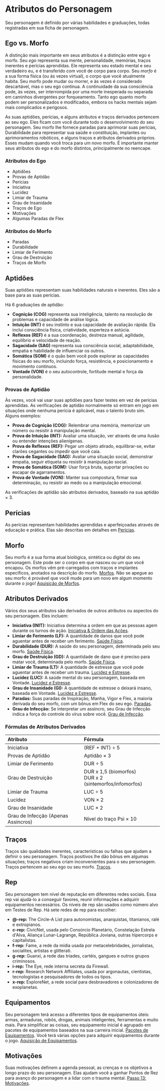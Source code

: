 # Atributos do Personagem

Seu personagem é definido por várias habilidades e graduações, todas registradas em sua ficha de personagem.

## Ego vs. Morfo

A distinção mais importante em seus atributos é a distinção entre ego e morfo. Seu _ego_ representa sua mente, personalidade, memórias, traços inerentes e perícias aprendidas. Ele representa seu estado mental e seu verdadeiro eu, e é transferido com você de corpo para corpo. Seu _morfo_ é a sua forma física (ou às vezes virtual), o corpo que você atualmente habita. Seu morfo pode mudar ou morrer, e às vezes é considerado descartável, mas o seu ego continua. A continuidade da sua consciência pode, às vezes, ser interrompida por uma morte inesperada ou separada em caminhos divergentes por forqueamento. Tanto ego quanto morfo podem ser personalizados e modificados, embora os hacks mentais sejam mais complicados e perigosos.

As suas aptidões, perícias, e alguns atributos e traços derivados pertencem ao seu ego. Eles ficam com você durante todo o desenvolvimento do seu personagem. Seu morfo lhe fornece paradas para aprimorar suas perícias, Durabilidade para representar sua saúde e constituição, implantes ou aprimoramentos robóticos, e alguns traços e atributos derivados próprios. Esses mudam quando você troca para um novo morfo. É importante manter seus atributos do ego e do morfo distintos, principalmente no reencape.

<!-- CLEANED blockquote -->

### Atributos do Ego

<!-- CLEANED div class="two-columns" -->

- Aptidões
- Provas de Aptidão
- Perícias
- Iniciativa
- Lucidez
- Limiar de Trauma
- Grau de Insanidade
- Traços de Ego
- Motivações
- Algumas Paradas de Flex

<!-- CLEANED /div -->

<!-- CLEANED /blockquote -->

<!-- CLEANED blockquote -->

### Atributos do Morfo

<!-- CLEANED div class="two-columns" -->

- Paradas
- Durabilidade
- Limiar de Ferimento
- Grau de Destruição
- Traços de Morfo

<!-- CLEANED /div -->

<!-- CLEANED /blockquote -->

## Aptidões

Suas aptidões representam suas habilidades naturais e inerentes. Eles são a base para as suas perícias.

Há 6 graduações de aptidão:

- **Cognição (COG)** representa sua inteligência, talento na resolução de problemas e capacidade de análise lógica.
- **Intuição (INT)** é seu instinto e sua capacidade de avaliação rápida. Ela inclui consciência física, criatividade, esperteza e astúcia.
- **Reflexos (REF)** é a sua coordenação, destreza manual, agilidade, equilíbrio e velocidade de reação.
- **Sagacidade (SAG)** representa sua consciência social, adaptabilidade, empatia e habilidade de influenciar os outros.
- **Somática (SOM)** é o quão bem você pode explorar as capacidades físicas do seu morfo, incluindo força, resistência, e posicionamento e movimento contínuos.
- **Vontade (VON)** é o seu autocontrole, fortitude mental e força da personalidade.

### Provas de Aptidão

Às vezes, você vai usar suas aptidões para fazer testes em vez de perícias aprendidas. As verificações de aptidão normalmente só entram em jogo em situações onde nenhuma perícia é aplicável, mas o talento bruto sim. Alguns exemplos:

- **Prova de Cognição (COG):** Relembrar uma memória, memorizar um número ou resistir à manipulação mental.
- **Prova de Intuição (INT):** Avaliar uma situação, ver através de uma ilusão ou entender intenções alienígenas.
- **Prova de Reflexos (REF):** Pegar um objeto atirado, equilibrar-se, evitar clarões cegantes ou impedir que você caia.
- **Prova de Sagacidade (SAG):** Avaliar uma situação social, demonstrar empatia, seguir etiqueta ou resistir à manipulação social.
- **Prova de Somática (SOM):** Usar força bruta, suportar privações ou escapar de agarramentos.
- **Prova de Vontade (VON):** Manter sua compostura, firmar sua determinação, ou resistir ao medo ou a manipulação emocional.

As verificações de aptidão são atributos derivados, baseado na sua aptidão × 3.

## Perícias

As perícias representam habilidades aprendidas e aperfeiçoadas através de educação e prática. Elas são descritas em detalhes em [Perícias](../04/18-skills.md).

## Morfo

Seu morfo é a sua forma atual biológica, sintética ou digital do seu personagem. Este pode ser o corpo em que nasceu ou um que você encapou. Os morfos vêm pré-carregados com traços e implantes específicos, anotados na descrição do morfo. [Morfos](../04/21-morphs.md). Não se apegue ao seu morfo: é provável que você mude para um novo em algum momento durante o jogo! [Aquisição de Morfos](../15/03-acquiring-morphs.md).

## Atributos Derivados

Vários dos seus atributos são derivados de outros atributos ou aspectos do seu personagem. Eles incluem:

- **Iniciativa (INIT):** Iniciativa determina a ordem em que as pessoas agem durante os turnos de ação. [Iniciativa & Ordem das Ações](../03/04-initiative-order-of-actions.md).
- **Limiar de Ferimento (LF):** A quantidade de danos que você pode aguentar antes de receber um ferimento. [Saúde Física](../12/16-physical-health.md).
- **Durabilidade (DUR):** A saúde do seu personagem, determinada pelo seu morfo. [Saúde Física](../12/16-physical-health.md).
- **Grau de Destruição (GD):** A quantidade de dano que é preciso para matar você, determinada pelo morfo. [Saúde Física](../12/16-physical-health.md).
- **Limiar de Trauma (LT):** A quantidade de estresse que você pode aguentar antes de receber um trauma. [Lucidez e Estresse](../12/18-mental-health.md#lucidity-and-stress).
- **Lucidez (LUC):** A saúde mental do seu personagem, baseada em Vontade. [Lucidez e Estresse](../12/18-mental-health.md#lucidity-and-stress).
- **Grau de Insanidade (GI):** A quantidade de estresse o deixará insano, baseada em Vontade. [Lucidez e Estresse](../12/18-mental-health.md#lucidity-and-stress).
- **Paradas:** Suas paradas de Inspiração, Manha, Vigor e Flex, a maioria derivada do seu morfo, com um bônus em Flex do seu ego. [Paradas](../03/05-pools.md).
- **Grau de Infecção:** Se interpretar um assincro, seu Grau de Infecção indica a força do controle do vírus sobre você. [Grau de Infecção](../14/01-psi-overview.md#infection-rating).

<!-- CLEANED blockquote class="table" -->

### Fórmulas de Atributos Derivados

| Atributo                            | Fórmula                                                         |
|:----------------------------------- |:--------------------------------------------------------------- |
| Iniciativa                          | (REF + INT) ÷ 5                                                 |
| Provas de Aptidão                   | Aptidão × 3                                                     |
| Limiar de Ferimento                 | DUR ÷ 5                                                         |
| Grau de Destruição                  | DUR x 1,5 (biomorfos)<br>DUR x 2 (sintemorfos/infomorfos) |
| Limiar de Trauma                    | LUC ÷ 5                                                         |
| Lucidez                             | VON × 2                                                         |
| Grau de Insanidade                  | LUC × 2                                                         |
| Grau de Infecção (Apenas Assincros) | Nível do traço Psi × 10                                         |

<!-- CLEANED /blockquote -->

## Traços

Traços são qualidades inerentes, características ou falhas que ajudam a definir o seu personagem. Traços positivos lhe dão bônus em algumas situações; traços negativos criam inconvenientes para o seu personagem. Traços pertencem ao seu ego ou seu morfo. [Traços](../04/28-traits.md).

## Rep

Seu personagem tem nível de reputação em diferentes redes sociais. Essa rep vai ajudá-lo a conseguir favores, reunir informações e adquirir equipamentos necessários. Os níveis de rep são usados como número alvo em Testes de Rep. Há sete redes de rep para escolher:

- **@-rep:** The Circle-A List para autonomistas, anarquistas, titanianos, ralé e extropianos.
- **c-rep:** CivicNet, usada pelo Consórcio Planetário, Constelação Estrela d'Alva, Aliança Lunar-Lagrange, República Joviana, outras hipercorps e capitalistas.
- **f-rep:** Fame, a rede da mídia usada por metacelebridades, jornalistas, socialites, artistas e glitterati.
- **g-rep:** Guanxi, a rede das tríades, cartéis, gangues e outros grupos criminosos.
- **i-rep:** The Eye, rede interna secreta da Firewall.
- **r-rep:** Research Network Affiliates, usada por argonautas, cientistas, tecnologistas e pesquisadores de todos os tipos.
- **x-rep:** ExploreNet, a rede social para desbravadores e colonizadores de exoplanetas.

## Equipamentos

Seu personagem terá acesso a diferentes tipos de equipamentos úteis: armas, armaduras, robôs, drogas, animais inteligentes, ferramentas e muito mais. Para simplificar as coisas, seu equipamento inicial é agrupado em pacotes de equipamentos baseados na sua carreira inicial. [Pacotes de Equipamentos](../04/27-gear-packs.md). Você terá várias opções para adquirir equipamentos durante o jogo. [Aquisição de Equipamentos](../16/02-acquiring-gear.md).

## Motivações

Suas motivações definem a agenda pessoal, as crenças e os objetivos a longo prazo do seu personagem. Elas ajudam você a ganhar Pontos de Rez para avanço do personagem e a lidar com o trauma mental. [Passo 13: Motivações](../04/16-step-13-motivations.md).
